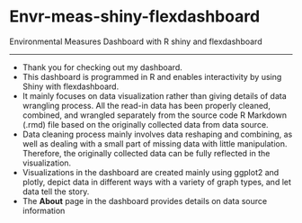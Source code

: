 # Envr-meas-shiny-flexdashboard
Environmental Measures Dashboard with R shiny and flexdashboard
***
- Thank you for checking out my dashboard.
- This dashboard is programmed in R and enables interactivity by using Shiny with flexdashboard.
- It mainly focuses on data visualization rather than giving details of data wrangling process. All the read-in data has been properly cleaned, combined, and wrangled separately from the source code R Markdown (.rmd) file based on the originally collected data from data source.
- Data cleaning process mainly involves data reshaping and combining, as well as dealing with a small part of missing data with little manipulation. Therefore, the originally collected data can be fully reflected in the visualization.
- Visualizations in the dashboard are created mainly using ggplot2 and plotly, depict data in different ways with a variety of graph types, and let data tell the story.
- The **About** page in the dashboard provides details on data source information
